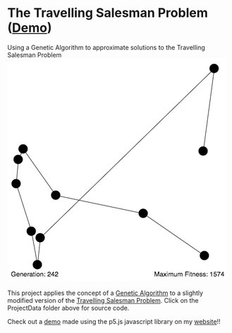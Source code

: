 # The Travelling Salesman Problem ([Demo](https://vasan10591.github.io/BitesizeAI/WebsiteDat/TSP/index.html))
Using a Genetic Algorithm to approximate solutions to the Travelling Salesman Problem
![alt tag](https://github.com/vasan10591/TSPCode/blob/master/img/TSP.png?raw=true)

This project applies the concept of a [Genetic Algorithm](http://www2.econ.iastate.edu/tesfatsi/holland.gaintro.htm) to a slightly modified version of the [Travelling Salesman Problem](https://en.wikipedia.org/wiki/Travelling_salesman_problem). Click on the ProjectData folder above for source code.

Check out a [demo](https://vasan10591.github.io/BitesizeAI/WebsiteDat/TSP/index.html) made using the p5.js javascript library on my [website](https://vasan10591.github.io/BitesizeAI/WebsiteDat/index.html)!!
